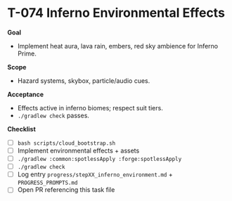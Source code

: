 # T-074 Inferno Environmental Effects

**Goal**

- Implement heat aura, lava rain, embers, red sky ambience for Inferno Prime.

**Scope**

- Hazard systems, skybox, particle/audio cues.

**Acceptance**

- Effects active in inferno biomes; respect suit tiers.
- `./gradlew check` passes.

**Checklist**

- [ ] `bash scripts/cloud_bootstrap.sh`
- [ ] Implement environmental effects + assets
- [ ] `./gradlew :common:spotlessApply :forge:spotlessApply`
- [ ] `./gradlew check`
- [ ] Log entry `progress/stepXX_inferno_environment.md` + `PROGRESS_PROMPTS.md`
- [ ] Open PR referencing this task file
